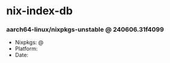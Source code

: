 # nix-index-db
### aarch64-linux/nixpkgs-unstable @ 240606.31f4099
- Nixpkgs: @[](https://github.com/NixOS/nixpkgs/commit/31f40991012489e858517ec20102f033e4653afb)
- Platform: 
- Date: 

